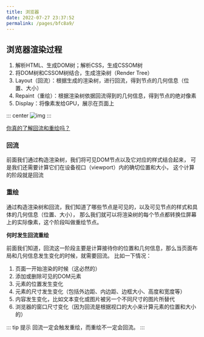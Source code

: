 ```yaml
---
title: 浏览器
date: 2022-07-27 23:37:52
permalink: /pages/bfc8a9/
---
```



## 浏览器渲染过程
1. 解析HTML、生成DOM树；解析CSS，生成CSSOM树 
2. 将DOM树和CSSOM树结合，生成渲染树（Render Tree） 
3. Layout（回流）：根据生成的渲染树，进行回流，得到节点的几何信息（位置、大小） 
4. Repaint（重绘）：根据渲染树依据回流得到的几何信息，得到节点的绝对像素 
5. Display：将像素发给GPU，展示在页面上

::: center
![img](~@alias/browser-render.png)
:::

[你真的了解回流和重绘吗？](https://github.com/chenjigeng/blog/issues/4)

### 回流
前面我们通过构造渲染树，我们将可见DOM节点以及它对应的样式结合起来， 可是我们还需要计算它们在设备视口（viewport）内的确切位置和大小， 这个计算的阶段就是回流

### 重绘
通过构造渲染树和回流，我们知道了哪些节点是可见的，以及可见节点的样式和具体的几何信息（位置、大小）， 那么我们就可以将渲染树的每个节点都转换位屏幕上的实际像素，这个阶段叫做重绘节点。

**何时发生回流重绘**

前面我们知道，回流这一阶段主要是计算接待你的位置和几何信息，那么当页面布局和几何信息发生变化的时候，就需要回流。 比如一下情况：
1. 页面一开始渲染的时候（这必然的） 
2. 添加或删除可见的DOM元素 
3. 元素的位置发生变化 
4. 元素的尺寸发生变化（包括外边距、内边距、边框大小、高度和宽度等） 
5. 内容发生变化，比如文本变化或图片被另一个不同尺寸的图片所替代 
6. 浏览器的窗口尺寸变化（因为回流是根据视口的大小来计算元素的位置和大小的）

::: tip 提示
回流一定会触发重绘，而重绘不一定会回流。
:::
